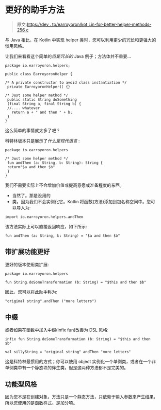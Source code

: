 # 更好的助手方法

> 原文:[https://dev . to/earroyoron/kot Lin-for-better-helper-methods-256 c](https://dev.to/earroyoron/kotlin-for-better-helper-methods-256c)

与 Java 相比，在 Kotlin 中实现 helper 类时，您可以利用更少的冗长和更强大的惯用风格。

让我们来看看这个简单的*但是冗长的* Java 例子；方法体并不重要...

```
package io.earroyoron.helpers;

public class EarroyoronHelper {

/* A private constructor to avoid class instantiation */
 private EarroyoronHelper() {}

/* Just some helper method */
 public static String doSomething
 (final String a, final String b) {
 //.... whatever
   return a + " and then " + b;
 }
} 
```

这么简单的事情就太多了吧？

科特林版本只是展示了*什么是现代语言* :

```
package io.earroyoron.helpers

/* Just some helper method */
 fun andThen (a: String, b: String): String {
 return"$a and then $b"
 }
} 
```

我们不需要实际上不会增加价值或提高意愿或准备程度的东西。

*   当然了。那是没用的
*   类，因为我们不会实例化它。Kotlin 将函数(方法)添加到包名称空间中。您可以导入为:

`import io.earroyoron.helpers.andThen`

该方法实际上可以直接返回响应，如下所示:

`fun andThen (a: String, b: String) = "$a and then $b"`

## [](#even-better-with-extensions)带扩展功能更好

更好的版本使用类扩展:

```
package io.earroyoron.helpers

fun String.doSomeTransformation (b: String) = "$this and then $b" 
```

因此，您可以将此助手称为:

`"original string".andThen ("more letters")`

## [](#infix)中缀

或者如果在函数中加入中缀(infix fun)改善为 DSL 风格:

```
infix fun String.doSomeTransformation (b: String) = "$this and then $b"

val sillyString = "original string" andThen "more letters" 
```

这是科特林最惯用的方式；你可以使用 object 实例化一个单例类，或者在一个非单例类中有一个静态块的伴生类，但是这两种方法都不是完美的。

## [](#functional-style)功能型风格

因为您不是在创建对象，方法只是一个静态方法，只依赖于输入参数来产生结果，所以您使用的是函数样式。是加分项。